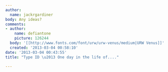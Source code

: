 ```yaml
---
author:
  name: jackrgardiner
body: Any ideas?
comments:
- author:
    name: defiantone
    picture: 126244
  body: '[[http://www.fonts.com/font/urw/urw-venus/medium|URW Venus]]'
  created: '2013-03-04 00:58:10'
date: '2013-03-04 00:43:55'
title: "Type ID \u2013 One day in the life of...."

---
```

